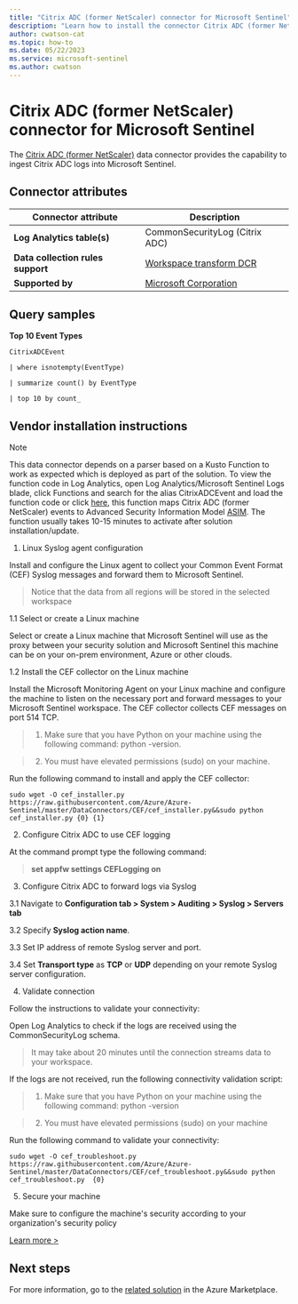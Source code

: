 ```yaml
---
title: "Citrix ADC (former NetScaler) connector for Microsoft Sentinel"
description: "Learn how to install the connector Citrix ADC (former NetScaler) to connect your data source to Microsoft Sentinel."
author: cwatson-cat
ms.topic: how-to
ms.date: 05/22/2023
ms.service: microsoft-sentinel
ms.author: cwatson
---
```


# Citrix ADC (former NetScaler) connector for Microsoft Sentinel

The [Citrix ADC (former NetScaler)](https://www.citrix.com/products/citrix-adc/) data connector provides the capability to ingest Citrix ADC logs into Microsoft Sentinel.

## Connector attributes

| Connector attribute | Description |
| --- | --- |
| **Log Analytics table(s)** | CommonSecurityLog (Citrix ADC)<br/> |
| **Data collection rules support** | [Workspace transform DCR](/azure/azure-monitor/logs/tutorial-workspace-transformations-portal) |
| **Supported by** | [Microsoft Corporation](https://support.microsoft.com) |

## Query samples

**Top 10 Event Types**
   ```kusto
CitrixADCEvent
 
   | where isnotempty(EventType)
    
   | summarize count() by EventType
 
   | top 10 by count_
   ```



## Vendor installation instructions


> [!NOTE]
   >  This data connector depends on a parser based on a Kusto Function to work as expected which is deployed as part of the solution. To view the function code in Log Analytics, open Log Analytics/Microsoft Sentinel Logs blade, click Functions and search for the alias CitrixADCEvent and load the function code or click [here](https://github.com/Azure/Azure-Sentinel/blob/master/Solutions/Citrix%20ADC/Parsers/CitrixADCEvent.txt), this function maps Citrix ADC (former NetScaler) events to Advanced Security Information Model [ASIM](/azure/sentinel/normalization). The function usually takes 10-15 minutes to activate after solution installation/update.

1. Linux Syslog agent configuration

Install and configure the Linux agent to collect your Common Event Format (CEF) Syslog messages and forward them to Microsoft Sentinel.

> Notice that the data from all regions will be stored in the selected workspace

1.1 Select or create a Linux machine

Select or create a Linux machine that Microsoft Sentinel will use as the proxy between your security solution and Microsoft Sentinel this machine can be on your on-prem environment, Azure or other clouds.

1.2 Install the CEF collector on the Linux machine

Install the Microsoft Monitoring Agent on your Linux machine and configure the machine to listen on the necessary port and forward messages to your Microsoft Sentinel workspace. The CEF collector collects CEF messages on port 514 TCP.

> 1. Make sure that you have Python on your machine using the following command: python -version.

> 2. You must have elevated permissions (sudo) on your machine.

   Run the following command to install and apply the CEF collector:

   `sudo wget -O cef_installer.py https://raw.githubusercontent.com/Azure/Azure-Sentinel/master/DataConnectors/CEF/cef_installer.py&&sudo python cef_installer.py {0} {1}`

2. Configure Citrix ADC to use CEF logging

At the command prompt type the following command: 

>**set appfw settings CEFLogging on**

3. Configure Citrix ADC to forward logs via Syslog

3.1 Navigate to **Configuration tab > System > Auditing > Syslog > Servers tab**

 3.2 Specify **Syslog action name**.

 3.3 Set IP address of remote Syslog server and port.

 3.4 Set **Transport type** as **TCP** or **UDP** depending on your remote Syslog server configuration.

4. Validate connection

Follow the instructions to validate your connectivity:

Open Log Analytics to check if the logs are received using the CommonSecurityLog schema.

>It may take about 20 minutes until the connection streams data to your workspace.

If the logs are not received, run the following connectivity validation script:

> 1. Make sure that you have Python on your machine using the following command: python -version

>2. You must have elevated permissions (sudo) on your machine

   Run the following command to validate your connectivity:

   `sudo wget -O cef_troubleshoot.py https://raw.githubusercontent.com/Azure/Azure-Sentinel/master/DataConnectors/CEF/cef_troubleshoot.py&&sudo python cef_troubleshoot.py  {0}`

5. Secure your machine 

Make sure to configure the machine's security according to your organization's security policy


[Learn more >](https://aka.ms/SecureCEF)



## Next steps

For more information, go to the [related solution](https://azuremarketplace.microsoft.com/en-us/marketplace/apps/azuresentinel.azure-sentinel-solution-citrixadc?tab=Overview) in the Azure Marketplace.
